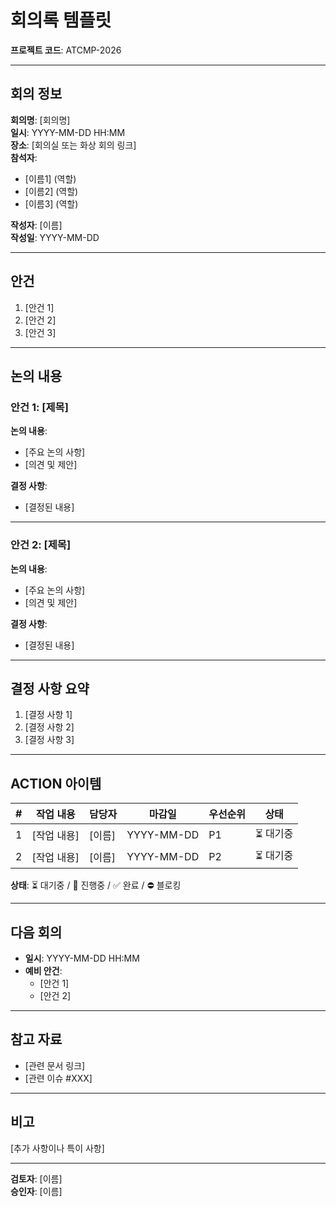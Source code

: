 # 회의록 템플릿

**프로젝트 코드**: ATCMP-2026

---

## 회의 정보

**회의명**: [회의명]  
**일시**: YYYY-MM-DD HH:MM  
**장소**: [회의실 또는 화상 회의 링크]  
**참석자**: 
- [이름1] (역할)
- [이름2] (역할)
- [이름3] (역할)

**작성자**: [이름]  
**작성일**: YYYY-MM-DD

---

## 안건

1. [안건 1]
2. [안건 2]
3. [안건 3]

---

## 논의 내용

### 안건 1: [제목]

**논의 내용**:
- [주요 논의 사항]
- [의견 및 제안]

**결정 사항**:
- [결정된 내용]

---

### 안건 2: [제목]

**논의 내용**:
- [주요 논의 사항]
- [의견 및 제안]

**결정 사항**:
- [결정된 내용]

---

## 결정 사항 요약

1. [결정 사항 1]
2. [결정 사항 2]
3. [결정 사항 3]

---

## ACTION 아이템

| # | 작업 내용 | 담당자 | 마감일 | 우선순위 | 상태 |
|---|----------|--------|--------|---------|------|
| 1 | [작업 내용] | [이름] | YYYY-MM-DD | P1 | ⏳ 대기중 |
| 2 | [작업 내용] | [이름] | YYYY-MM-DD | P2 | ⏳ 대기중 |

**상태**: ⏳ 대기중 / 🚧 진행중 / ✅ 완료 / ⛔ 블로킹

---

## 다음 회의

- **일시**: YYYY-MM-DD HH:MM
- **예비 안건**:
  - [안건 1]
  - [안건 2]

---

## 참고 자료

- [관련 문서 링크]
- [관련 이슈 #XXX]

---

## 비고

[추가 사항이나 특이 사항]

---

**검토자**: [이름]  
**승인자**: [이름]

